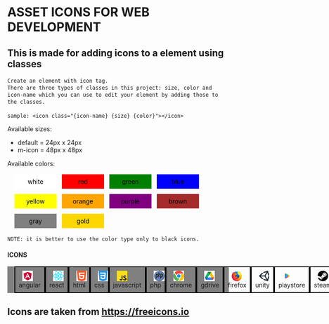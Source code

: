 # ASSET ICONS FOR WEB DEVELOPMENT

## This is made for adding icons to a element using classes

    Create an element with icon tag.
    There are three types of classes in this project: size, color and icon-name which you can use to edit your element by adding those to the classes.

    sample: <icon class="{icon-name} {size} {color}"></icon>

Available sizes:
<ul>
    <li>default = 24px x 24px</li> 
    <li>m-icon = 48px x 48px</li> 
</ul>

Available colors:
<style>
    .icon {height:24px;padding:0 8px}
    .color-container {display:flex;flex-wrap:wrap;gap:12px;margin:16px;}
    .color-container span {padding:8px;color:black;width:80px;text-align:center;} 
    .icon-container {display:flex;background:gray;padding-left:16px;padding:top:8px;}
    .icon-container span {padding:8px;display:flex;flex-wrap:wrap;width:100px;align-items:center;border:2px solid black;}
</style>
<div class="color-container">
    <span style="background:#FFFFFF;">white</span>
    <span style="background:#FF0000;">red</span>
    <span style="background:#008000;">green</span>
    <span style="background:#0000FF;">blue</span>
    <span style="background:#FFFF00;">yellow</span>
    <span style="background:#FFA500;">orange</span>
    <span style="background:#800080;">purple</span>
    <span style="background:#A52A2A;">brown</span>
    <span style="background:#808080;">gray</span>
    <span style="background:#FFD700;">gold</span>
</div>

    NOTE: it is better to use the color type only to black icons.

<h4>ICONS</h4>
<div class="icon-container">
    <span>
        <img class="icon" src="./assets/icons/angular.svg"></img>
        angular
    </span>
    <span>
        <img class="icon" src="./assets/icons/reactjs.svg"></img>
        react
    </span>
    <span>
        <img class="icon" src="./assets/icons/html.svg"></img>
        html
    </span>
    <span>
        <img class="icon" src="./assets/icons/css.svg"></img>
        css
    </span>
    <span>
        <img class="icon" src="./assets/icons/javascript.svg"></img>
        javascript
    </span>
    <span>
        <img class="icon" src="./assets/icons/php.svg"></img>
        php
    </span>
    <span>
        <img class="icon" src="./assets/icons/chrome.svg"></img>
        chrome
    </span>
    <span>
        <img class="icon" src="./assets/icons/gdrive.svg"></img>
        gdrive
    </span>
    <span>
        <img class="icon" src="./assets/icons/firefox.svg"></img>
        firefox
    </span>
    <span>
        <img class="icon" src="./assets/icons/unity.svg"></img>
        unity
    </span>
    <span>
        <img class="icon" src="./assets/icons/playstore.svg"></img>
        playstore
    </span>
    <span>
        <img class="icon" src="./assets/icons/steam.svg"></img>
        steam
    </span>
</div>

## Icons are taken from https://freeicons.io